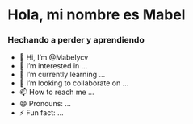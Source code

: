 # Hola, mi nombre es Mabel
### Hechando a perder y aprendiendo 

- 👋 Hi, I’m @Mabelycv
- 👀 I’m interested in ...
- 🌱 I’m currently learning ...
- 💞️ I’m looking to collaborate on ...
- 📫 How to reach me ...
- 😄 Pronouns: ...
- ⚡ Fun fact: ...

<!---
Mabelycv/Mabelycv is a ✨ special ✨ repository because its `README.md` (this file) appears on your GitHub profile.
You can click the Preview link to take a look at your changes.
--->
